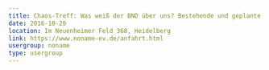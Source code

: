 ```yaml
---
title: Chaos-Treff: Was weiß der BND über uns? Bestehende und geplante Überwachungsmaßnahmen
date: 2016-10-20
location: Im Neuenheimer Feld 368, Heidelberg
link: https://www.noname-ev.de/anfahrt.html
usergroup: noname
type: usergroup
---
```

